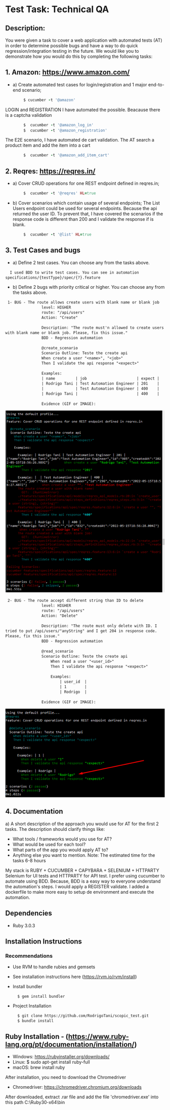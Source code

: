 # Test Task: Technical QA
## Description:
You were given a task to cover a web application with automated tests (AT) in order to
determine possible bugs and have a way to do quick regression/integration testing in the
future. We would like you to demonstrate how you would do this by completing the following
tasks:

## 1. Amazon: https://www.amazon.com/
* a) Create automated test cases for login/registration and 1 major end-to-end scenario;
```ruby
        $ cucumber -t '@amazon'
```
 LOGIN and REGISTRATION I have automated the possible. Beacause there is a captcha validation
```ruby
        $  cucumber -t '@amazon_log_in'
        $  cucumber -t '@amazon_registration'
```
 The E2E scenario, I have automated de cart validation. The AT search a product item and add the item into a cart
```ruby
        $  cucumber -t '@amazon_add_item_cart'
```
## 2. Reqres: https://reqres.in/
* a) Cover CRUD operations for one REST endpoint defined in reqres.in;
```ruby
        $  cucumber -t '@reqres' HL=true
```
* b) Cover scenarios which contain usage of several endpoints;
The List Users endpoint could be used for several endpoints. Because the api returned the user ID. To prevent that, I have covered the scenarios if the response code is different than 200 and I validate the response if is blank.
```ruby
        $  cucumber -t '@list' HL=true
```
## 3. Test Cases and bugs
* a) Define 2 test cases. You can choose any from the tasks above.
```
  I used BDD to write test cases. You can see in automation specifications/{testType}/spec/{?}.feature
```
* b) Define 2 bugs with priority critical or higher. You can choose any from the tasks above.
```
 1- BUG - The route allows create users with blank name or blank job
                level: HIGHER
                route: "/api/users"
                Action: "Create"

                Description: "The route must'n allowed to create users with blank name or blank job. Please, fix this issue."
                BDD - Regression automation

                @create_scenario
                Scenario Outline: Teste the create api
                When create a user "<name>", "<job>"
                Then I validate the api response "<expect>"

                Examples:
                | name         | job                      | expect |
                | Rodrigo Tani | Test Automation Engineer | 201    |
                |              | Test Automation Engineer | 400    |
                | Rodrigo Tani |                          | 400    |

                Evidence (GIF or IMAGE):
```
![Evidence Image](imgs/bug_created.png?raw=true)

```
 2- BUG - The route accept different string than ID to delete
                level: HIGHER
                route: "/api/users"
                Action: "Delete"

                Description: "The route must only delete with ID. I tried to put /api/users/"anyString" and I get 204 in response code. Please, fix this issue."
                BDD - Regression automation

                @read_scenario
                Scenario Outline: Teste the create api
                    When read a user "<user_id>"
                    Then I validate the api response "<expect>"
    
                    Examples:
                        | user_id  |
                        | 1        |
                        | Rodrigo  |

                Evidence (GIF or IMAGE):
```
![Evidence Image](imgs/bug_delete.png?raw=true)

## 4. Documentation
a) A short description of the approach you would use for AT for the first 2 tasks. The
description should clarify things like:
- What tools / frameworks would you use for AT?
- What would be used for each tool?
- What parts of the app you would apply AT to?
- Anything else you want to mention.
Note: The estimated time for the tasks 6-8 hours

 My stack is RUBY + CUCUMBER + CAPYBARA + SELENIUM + HTTPARTY
 Selenium for UI tests and HTTPARTY for API test. I prefer using cucumber to automate using BDD. Because, BDD is a easy way to everyone understand the automation's steps.
 I would apply a REGISTER validate.
 I added a dockerfile to make more easy to setup de environment and execute the automation.

## Dependencies

* Ruby 3.0.3

## Installation Instructions

### Recommendations

* Use RVM to handle rubies and gemsets

* See installation instructions here (https://rvm.io/rvm/install)

* Install bundler

        $ gem install bundler

* Project Installation

        $ git clone https://github.com/RodrigoTani/scopic_test.git
        $ bundle install

## Ruby Installation - (https://www.ruby-lang.org/pt/documentation/installation/)
* Windows: https://rubyinstaller.org/downloads/
* Linux: 
        $ sudo apt-get install ruby-full
* macOS: 
        brew install ruby

After installation, you need to download the Chromedriver
* Chromedriver: https://chromedriver.chromium.org/downloads

After downloaded, extract .rar file and add the file 'chromedriver.exe' into this path C:\Ruby30-x64\bin
